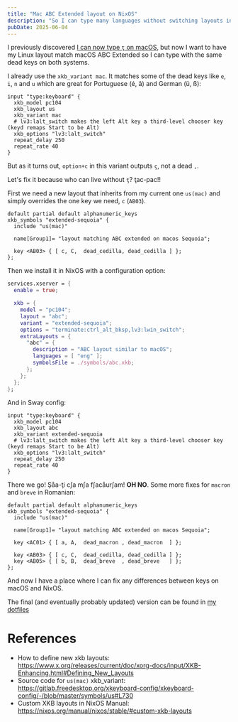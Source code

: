 ```yaml
---
title: "Mac ABC Extended layout on NixOS"
description: "So I can type many languages without switching layouts in both NixOS and macOS"
pubDate: 2025-06-04
---
```


I previously discovered [I can now type `ţ` on macOS](/posts/2025-05-25-i-can-now-type-z̧/), but
now I want to have my Linux layout match macOS ABC Extended so I can type with the same dead keys on both systems.

I already use the `xkb_variant mac`. It matches some of the dead keys like `e`, `i`, `n` and `u` which are great for Portuguese (é, â) and German (ü, ß):

```
input "type:keyboard" {
  xkb_model pc104
  xkb_layout us
  xkb_variant mac
  # lv3:lalt_switch makes the left Alt key a third-level chooser key (keyd remaps Start to be Alt)
  xkb_options "lv3:lalt_switch"
  repeat_delay 250
  repeat_rate 40
}
```

But as it turns out, `option+c` in this variant outputs `ç`, not a dead `,`.

Let's fix it because who can live without `ţ`? ţac-pac!!

First we need a new layout that inherits from my current one `us(mac)` and simply overrides the one key we need, `c` (`AB03`).

```
default partial default alphanumeric_keys
xkb_symbols "extended-sequoia" {
  include "us(mac)"

  name[Group1]= "layout matching ABC extended on macos Sequoia";

  key <AB03> { [ c, C,  dead_cedilla, dead_cedilla ] };
};
```

Then we install it in NixOS with a configuration option:

```nix
services.xserver = {
  enable = true;

  xkb = {
    model = "pc104";
    layout = "abc";
    variant = "extended-sequoia";
    options = "terminate:ctrl_alt_bksp,lv3:lwin_switch";
    extraLayouts = {
      "abc" = {
        description = "ABC layout similar to macOS";
        languages = [ "eng" ];
        symbolsFile = ./symbols/abc.xkb;
      };
    };
  };
};
```

And in Sway config:
```
input "type:keyboard" {
  xkb_model pc104
  xkb_layout abc
  xkb_variant extended-sequoia
  # lv3:lalt_switch makes the left Alt key a third-level chooser key (keyd remaps Start to be Alt)
  xkb_options "lv3:lalt_switch"
  repeat_delay 250
  repeat_rate 40
}
```

There we go! Şåa-ţi c∫a m∫a f∫acåur∫am! **OH NO**. Some more fixes for `macron` and `breve` in Romanian:

```
default partial default alphanumeric_keys
xkb_symbols "extended-sequoia" {
  include "us(mac)"

  name[Group1]= "layout matching ABC extended on macos Sequoia";

  key <AC01> { [ a, A,  dead_macron , dead_macron  ] };

  key <AB03> { [ c, C,  dead_cedilla, dead_cedilla ] };
  key <AB05> { [ b, B,  dead_breve  , dead_breve   ] };
};
```

And now I have a place where I can fix any differences between keys on macOS and NixOS.

The final (and eventually probably updated) version can be found in [my dotfiles](https://github.com/juanibiapina/dotfiles/blob/800babce29116fae7d80b6f4186c769c0a435c91/nix/hosts/desktop/symbols/abc.xkb)

# References

- How to define new xkb layouts: https://www.x.org/releases/current/doc/xorg-docs/input/XKB-Enhancing.html#Defining_New_Layouts
- Source code for `us(mac)` xkb_variant: https://gitlab.freedesktop.org/xkeyboard-config/xkeyboard-config/-/blob/master/symbols/us#L730
- Custom XKB layouts in NixOS Manual: https://nixos.org/manual/nixos/stable/#custom-xkb-layouts
